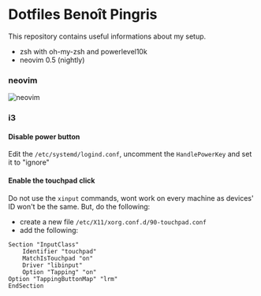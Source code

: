 # Dotfiles Benoît Pingris

This repository contains useful informations about my setup.

- zsh with oh-my-zsh and powerlevel10k
- neovim 0.5 (nightly)


### neovim

![neovim](https://i.imgur.com/OcdUiRw.png)


### i3

#### Disable power button

Edit the `/etc/systemd/logind.conf`, uncomment the `HandlePowerKey` and set it to "ignore"

#### Enable the touchpad click

Do not use the `xinput` commands, wont work on every machine as devices' ID won't be the same.
But, do the following:
- create a new file `/etc/X11/xorg.conf.d/90-touchpad.conf`
- add the following:
```
Section "InputClass"
    Identifier "touchpad"
    MatchIsTouchpad "on"
    Driver "libinput"
    Option "Tapping" "on"
Option "TappingButtonMap" "lrm"
EndSection
```
